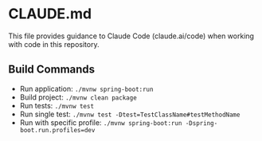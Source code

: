 # CLAUDE.md

This file provides guidance to Claude Code (claude.ai/code) when working with code in this repository.

## Build Commands
- Run application: `./mvnw spring-boot:run`
- Build project: `./mvnw clean package`
- Run tests: `./mvnw test`
- Run single test: `./mvnw test -Dtest=TestClassName#testMethodName`
- Run with specific profile: `./mvnw spring-boot:run -Dspring-boot.run.profiles=dev`
